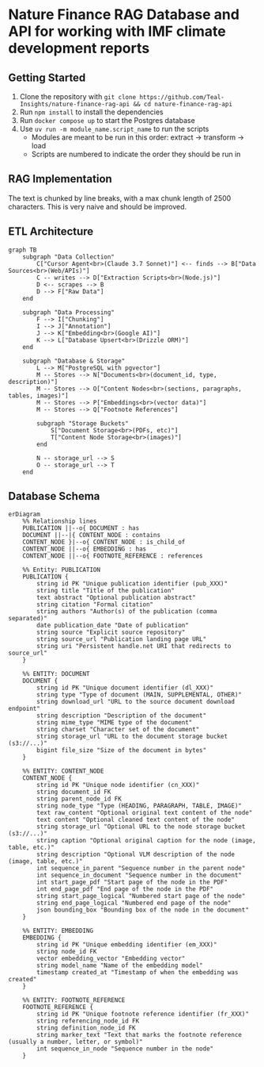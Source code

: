 # Nature Finance RAG Database and API for working with IMF climate development reports

## Getting Started

1. Clone the repository with `git clone https://github.com/Teal-Insights/nature-finance-rag-api && cd nature-finance-rag-api`
2. Run `npm install` to install the dependencies
3. Run `docker compose up` to start the Postgres database
4. Use `uv run -m module_name.script_name` to run the scripts
    - Modules are meant to be run in this order: extract -> transform -> load
    - Scripts are numbered to indicate the order they should be run in

## RAG Implementation

The text is chunked by line breaks, with a max chunk length of 2500 characters. This is very naive and should be improved.

## ETL Architecture

```mermaid
graph TB
    subgraph "Data Collection"
        C["Cursor Agent<br>(Claude 3.7 Sonnet)"] <-- finds --> B["Data Sources<br>(Web/APIs)"]
        C -- writes --> D["Extraction Scripts<br>(Node.js)"]
        D <-- scrapes --> B
        D --> F["Raw Data"]
    end

    subgraph "Data Processing"
        F --> I["Chunking"]
        I --> J["Annotation"]
        J --> K["Embedding<br>(Google AI)"]
        K --> L["Database Upsert<br>(Drizzle ORM)"]
    end

    subgraph "Database & Storage"
        L --> M["PostgreSQL with pgvector"]
        M -- Stores --> N["Documents<br>(document_id, type, description)"]
        M -- Stores --> O["Content Nodes<br>(sections, paragraphs, tables, images)"]
        M -- Stores --> P["Embeddings<br>(vector data)"]
        M -- Stores --> Q["Footnote References"]
        
        subgraph "Storage Buckets"
            S["Document Storage<br>(PDFs, etc)"]
            T["Content Node Storage<br>(images)"]
        end
        
        N -- storage_url --> S
        O -- storage_url --> T
    end
```

## Database Schema

```mermaid
erDiagram
    %% Relationship lines
    PUBLICATION ||--o{ DOCUMENT : has
    DOCUMENT ||--|{ CONTENT_NODE : contains
    CONTENT_NODE }|--o{ CONTENT_NODE : is_child_of
    CONTENT_NODE ||--o{ EMBEDDING : has
    CONTENT_NODE ||--o{ FOOTNOTE_REFERENCE : references
    
    %% Entity: PUBLICATION
    PUBLICATION {
        string id PK "Unique publication identifier (pub_XXX)"
        string title "Title of the publication"
        text abstract "Optional publication abstract"
        string citation "Formal citation"
        string authors "Author(s) of the publication (comma separated)"
        date publication_date "Date of publication"
        string source "Explicit source repository"
        string source_url "Publication landing page URL"
        string uri "Persistent handle.net URI that redirects to source_url"
    }

    %% ENTITY: DOCUMENT
    DOCUMENT {
        string id PK "Unique document identifier (dl_XXX)"
        string type "Type of document (MAIN, SUPPLEMENTAL, OTHER)"
        string download_url "URL to the source document download endpoint"
        string description "Description of the document"
        string mime_type "MIME type of the document"
        string charset "Character set of the document"
        string storage_url "URL to the document storage bucket (s3://...)"
        bigint file_size "Size of the document in bytes"
    }

    %% ENTITY: CONTENT_NODE
    CONTENT_NODE {
        string id PK "Unique node identifier (cn_XXX)"
        string document_id FK
        string parent_node_id FK
        string node_type "Type (HEADING, PARAGRAPH, TABLE, IMAGE)"
        text raw_content "Optional original text content of the node"
        text content "Optional cleaned text content of the node"
        string storage_url "Optional URL to the node storage bucket (s3://...)"
        string caption "Optional original caption for the node (image, table, etc.)"
        string description "Optional VLM description of the node (image, table, etc.)"
        int sequence_in_parent "Sequence number in the parent node"
        int sequence_in_document "Sequence number in the document"
        int start_page_pdf "Start page of the node in the PDF"
        int end_page_pdf "End page of the node in the PDF"
        string start_page_logical "Numbered start page of the node"
        string end_page_logical "Numbered end page of the node"
        json bounding_box "Bounding box of the node in the document"
    }
    
    %% ENTITY: EMBEDDING
    EMBEDDING {
        string id PK "Unique embedding identifier (em_XXX)"
        string node_id FK
        vector embedding_vector "Embedding vector"
        string model_name "Name of the embedding model"
        timestamp created_at "Timestamp of when the embedding was created"
    }
    
    %% ENTITY: FOOTNOTE_REFERENCE
    FOOTNOTE_REFERENCE {
        string id PK "Unique footnote reference identifier (fr_XXX)"
        string referencing_node_id FK
        string definition_node_id FK
        string marker_text "Text that marks the footnote reference (usually a number, letter, or symbol)"
        int sequence_in_node "Sequence number in the node"
    }
```